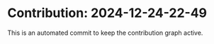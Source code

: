 # Contribution: 2024-12-24-22-49
This is an automated commit to keep the contribution graph active.
